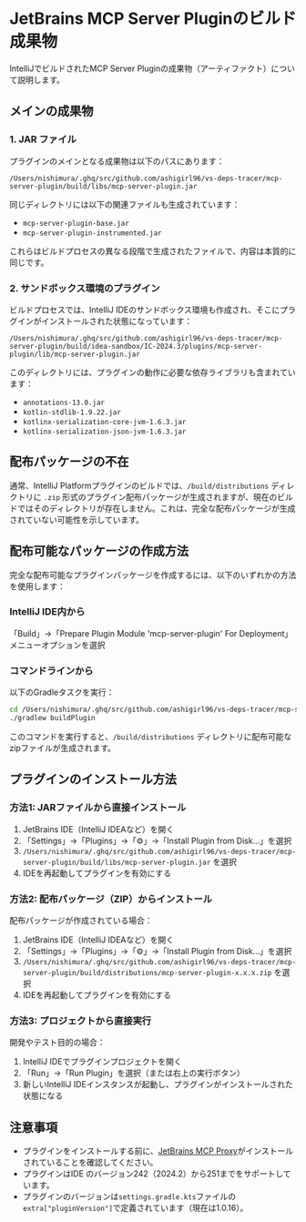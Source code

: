 # JetBrains MCP Server Pluginのビルド成果物

IntelliJでビルドされたMCP Server Pluginの成果物（アーティファクト）について説明します。

## メインの成果物

### 1. JAR ファイル

プラグインのメインとなる成果物は以下のパスにあります：

```
/Users/nishimura/.ghq/src/github.com/ashigirl96/vs-deps-tracer/mcp-server-plugin/build/libs/mcp-server-plugin.jar
```

同じディレクトリには以下の関連ファイルも生成されています：
- `mcp-server-plugin-base.jar`
- `mcp-server-plugin-instrumented.jar`

これらはビルドプロセスの異なる段階で生成されたファイルで、内容は本質的に同じです。

### 2. サンドボックス環境のプラグイン

ビルドプロセスでは、IntelliJ IDEのサンドボックス環境も作成され、そこにプラグインがインストールされた状態になっています：

```
/Users/nishimura/.ghq/src/github.com/ashigirl96/vs-deps-tracer/mcp-server-plugin/build/idea-sandbox/IC-2024.3/plugins/mcp-server-plugin/lib/mcp-server-plugin.jar
```

このディレクトリには、プラグインの動作に必要な依存ライブラリも含まれています：
- `annotations-13.0.jar`
- `kotlin-stdlib-1.9.22.jar`
- `kotlinx-serialization-core-jvm-1.6.3.jar`
- `kotlinx-serialization-json-jvm-1.6.3.jar`

## 配布パッケージの不在

通常、IntelliJ Platformプラグインのビルドでは、`/build/distributions` ディレクトリに `.zip` 形式のプラグイン配布パッケージが生成されますが、現在のビルドではそのディレクトリが存在しません。これは、完全な配布パッケージが生成されていない可能性を示しています。

## 配布可能なパッケージの作成方法

完全な配布可能なプラグインパッケージを作成するには、以下のいずれかの方法を使用します：

### IntelliJ IDE内から
「Build」→「Prepare Plugin Module 'mcp-server-plugin' For Deployment」メニューオプションを選択

### コマンドラインから
以下のGradleタスクを実行：

```bash
cd /Users/nishimura/.ghq/src/github.com/ashigirl96/vs-deps-tracer/mcp-server-plugin
./gradlew buildPlugin
```

このコマンドを実行すると、`/build/distributions` ディレクトリに配布可能なzipファイルが生成されます。

## プラグインのインストール方法

### 方法1: JARファイルから直接インストール

1. JetBrains IDE（IntelliJ IDEAなど）を開く
2. 「Settings」→「Plugins」→「⚙️」→「Install Plugin from Disk...」を選択
3. `/Users/nishimura/.ghq/src/github.com/ashigirl96/vs-deps-tracer/mcp-server-plugin/build/libs/mcp-server-plugin.jar` を選択
4. IDEを再起動してプラグインを有効にする

### 方法2: 配布パッケージ（ZIP）からインストール

配布パッケージが作成されている場合：

1. JetBrains IDE（IntelliJ IDEAなど）を開く
2. 「Settings」→「Plugins」→「⚙️」→「Install Plugin from Disk...」を選択
3. `/Users/nishimura/.ghq/src/github.com/ashigirl96/vs-deps-tracer/mcp-server-plugin/build/distributions/mcp-server-plugin-x.x.x.zip` を選択
4. IDEを再起動してプラグインを有効にする

### 方法3: プロジェクトから直接実行

開発やテスト目的の場合：

1. IntelliJ IDEでプラグインプロジェクトを開く
2. 「Run」→「Run Plugin」を選択（または右上の実行ボタン）
3. 新しいIntelliJ IDEインスタンスが起動し、プラグインがインストールされた状態になる

## 注意事項

- プラグインをインストールする前に、[JetBrains MCP Proxy](https://github.com/JetBrains/mcpProxy)がインストールされていることを確認してください。
- プラグインはIDE のバージョン242（2024.2）から251までをサポートしています。
- プラグインのバージョンは`settings.gradle.kts`ファイルの`extra["pluginVersion"]`で定義されています（現在は1.0.16）。